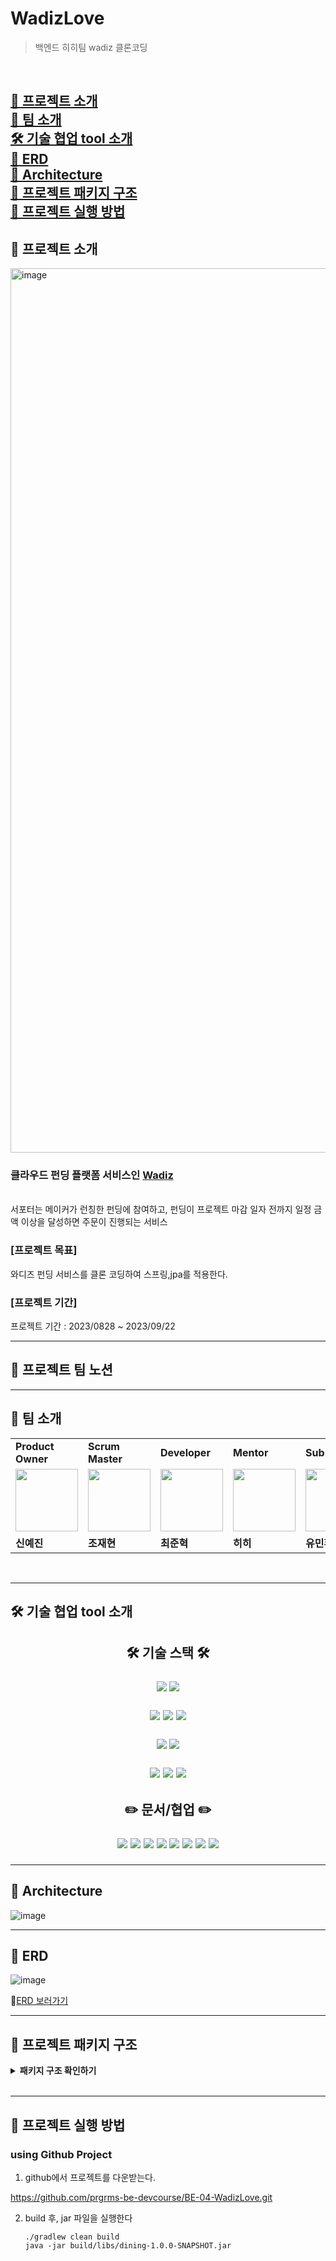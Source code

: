 # WadizLove
> 백엔드 히히팀 wadiz 클론코딩

<br/>  

[👟 프로젝트 소개](#-프로젝트-소개)
<br/>
[👬 팀 소개](#-팀-소개)
<br/>
[🛠 기술 협업 tool 소개](#-기술-협업-tool-소개)
<br/>
[🍰 ERD](#-erd)
<br/>
[🍓 Architecture](#-architecture)
<br/>
[🥝 프로젝트 패키지 구조](#-프로젝트-패키지-구조)
<br/>
[🍉 프로젝트 실행 방법](#-프로젝트-실행-방법)
<br/>
---

## 👟 프로젝트 소개

<img width="1415" alt="image" src="https://github.com/prgrms-be-devcourse/BE-04-WadizLove/assets/93516595/1669a817-3680-42e8-9e1e-0b72a42feb04">


### 클라우드 펀딩 플랫폼 서비스인 [Wadiz](https://www.wadiz.kr/web/main)
<br>
서포터는 메이커가 런칭한 펀딩에 참여하고, 펀딩이 프로젝트 마감 일자 전까지 일정 금액 이상을 달성하면 주문이 진행되는 서비스

<br/>

###  [프로젝트 목표]
와디즈 펀딩 서비스를 클론 코딩하여 스프링,jpa를 적용한다.

###  [프로젝트 기간]
프로젝트 기간 : 2023/0828 ~ 2023/09/22

---

## 🍋 프로젝트 팀 노션



---

## 👬 팀 소개

<table>
<tr>
    <td><b>Product Owner</b></td>
    <td><b>Scrum Master</b></td>
    <td><b>Developer</b></td>
    <td><b>Mentor</b></td>
    <td><b>Sub Mentor</b></td>
  </tr>
  <tr>
    <td>
        <a href="https://github.com/born-A">
            <img src="https://avatars.githubusercontent.com/u/93516595?v=4" width="100px" />
        </a>
    </td>
    <td>
        <a href="https://github.com/HandmadeCloud">
            <img src="https://avatars.githubusercontent.com/u/77893164?v=4" width="100px" />
        </a>
    </td>
    <td>
        <a href="https://github.com/hi-june">
            <img src="https://avatars.githubusercontent.com/u/98803599?v=4" width="100px" />
        </a>
    </td>
    <td>
        <a href="https://github.com/0923kdh">
            <img src="https://avatars.githubusercontent.com/u/81504103?v=4" width="100px" />
        </a>
    </td>
    <td>
        <a href="https://github.com/yuminhwan">
            <img src="https://avatars.githubusercontent.com/u/65746780?v=4" width="100px" />
        </a>
    </td>
  </tr>
  <tr>
    <td><b>신예진</b></td>
    <td><b>조재현</b></td>
    <td><b>최준혁</b></td>
    <td><b>히히</b></td>
    <td><b>유민환</b></td>
  </tr>
</table>

<br/>

---
## 🛠 기술 협업 tool 소개

<h2 align="center"> 🛠 기술 스택 🛠 </>


<p align="center">
<img src="https://img.shields.io/badge/Java 17-008FC7?style=flat-square&logo=Java&logoColor=white"/></img>
<img src="https://img.shields.io/badge/JUnit5-25A162?style=flat-square&logo=JUnit5&logoColor=white"/></img>


<img src="https://img.shields.io/badge/Spring-58CC02?style=flat-square&logo=Spring&logoColor=white"/></img>
<img src="https://img.shields.io/badge/Spring Boot 2.7.14-6DB33F?style=flat-square&logo=Spring Boot&logoColor=white"/></img>
<img src="https://img.shields.io/badge/Spring Data JPA-ECD53F?style=flat-square&logo=JPA&logoColor=white"/></img>
</p>

<p align="center">
<img src="https://img.shields.io/badge/MySQL 8.0-4479A1?style=flat-square&logo=MySQL&logoColor=white"/></img>
<img src="https://img.shields.io/badge/Gradle-02303A?style=flat-square&logo=Gradle&logoColor=white"/></img>
</p>

<p align="center">
<img src="https://img.shields.io/badge/Amazon aws-232F3E?style=flat-square&logo=amazonaws&logoColor=white"/>
<img src="https://img.shields.io/badge/Docker-2496ED?style==flat-square&logo=Docker&logoColor=white" />
  <img src="https://img.shields.io/badge/nginx-009639?style==flat-square&logo=nginx&logoColor=white" />
</>
</>


<h2 align="center"> ✏️ 문서/협업 ✏️ </>
<p align="center">
<img src="https://img.shields.io/badge/Jira Software-0052CC?style=flat-square&logo=Jira Software&logoColor=white"/>
<img src="https://img.shields.io/badge/Git-F05032.svg?style=flat-square&logo=Git&logoColor=white"/>
<img src="https://img.shields.io/badge/GitHub-181717.svg?style=flat-square&logo=GitHub&logoColor=white"/>
<img src="https://img.shields.io/badge/Notion-000000?style=flat-square&logo=Notion&logoColor=white"/>
<img src="https://img.shields.io/badge/Slack-4A154B?style=flat-square&logo=Slack&logoColor=white"/>


<img src="https://img.shields.io/badge/IntelliJ IDEA-000000.svg?style=flat-square&logo=IntelliJ IDEA&logoColor=white"/>
<img src="https://img.shields.io/badge/Postman-FF6C37.svg?style=flat-square&logo=Postman&logoColor=white"/>
<img src="https://img.shields.io/badge/Swagger 2.9.2-85EA2D?style=flat-square&logo=Swagger&logoColor=white"/>
</p>

----

## 🍓 Architecture
![image](https://github.com/prgrms-be-devcourse/BE-04-WadizLove/assets/93516595/02ff9df6-50bd-4f01-83df-7bec98265182)



---
## 🍰 ERD

![image](https://github.com/prgrms-be-devcourse/BE-04-WadizLove/assets/93516595/b88c1c12-45f1-4c81-91f1-e9060268b2e8)



🔗[ERD 보러가기](https://app.quickdatabasediagrams.com/#/d/3KqYJ6)


---
## 🥝 프로젝트 패키지 구조
<details>
    <summary><b>패키지 구조 확인하기</b></summary>
  <div markdown="1">

```
├── main
│   ├── java
│   │   └── com
│   │       └── prgrms
│   │           └── wadiz
│   │               ├── WadizApplication.java
│   │               ├── domain
│   │               │   ├── BaseEntity.java
│   │               │   ├── funding
│   │               │   │   ├── FundingCategory.java
│   │               │   │   ├── FundingStatus.java
│   │               │   │   ├── controller
│   │               │   │   │   └── FundingController.java
│   │               │   │   ├── dto
│   │               │   │   │   ├── request
│   │               │   │   │   │   ├── FundingCreateRequestDTO.java
│   │               │   │   │   │   └── FundingUpdateRequestDTO.java
│   │               │   │   │   └── response
│   │               │   │   │       └── FundingResponseDTO.java
│   │               │   │   ├── entity
│   │               │   │   │   └── Funding.java
│   │               │   │   ├── repository
│   │               │   │   │   └── FundingRepository.java
│   │               │   │   └── service
│   │               │   │       └── FundingService.java
│   │               │   ├── maker
│   │               │   │   ├── MakerStatus.java
│   │               │   │   ├── controller
│   │               │   │   │   └── MakerController.java
│   │               │   │   ├── dto
│   │               │   │   │   ├── MakerServiceDTO.java
│   │               │   │   │   ├── request
│   │               │   │   │   │   ├── MakerCreateRequestDTO.java
│   │               │   │   │   │   └── MakerUpdateRequestDTO.java
│   │               │   │   │   └── response
│   │               │   │   │       └── MakerResponseDTO.java
│   │               │   │   ├── entity
│   │               │   │   │   └── Maker.java
│   │               │   │   ├── respository
│   │               │   │   │   └── MakerRepository.java
│   │               │   │   └── service
│   │               │   │       └── MakerService.java
│   │               │   ├── order
│   │               │   │   ├── OrderStatus.java
│   │               │   │   ├── controller
│   │               │   │   │   └── OrderController.java
│   │               │   │   ├── dto
│   │               │   │   │   ├── request
│   │               │   │   │   │   └── OrderCreateRequestDTO.java
│   │               │   │   │   └── response
│   │               │   │   │       └── OrderResponseDTO.java
│   │               │   │   ├── entity
│   │               │   │   │   └── Order.java
│   │               │   │   ├── repository
│   │               │   │   │   └── OrderRepository.java
│   │               │   │   └── service
│   │               │   │       └── OrderService.java
│   │               │   ├── orderReward
│   │               │   │   ├── dto
│   │               │   │   │   ├── request
│   │               │   │   │   │   └── OrderRewardCreateRequestDTO.java
│   │               │   │   │   └── response
│   │               │   │   │       └── OrderRewardResponseDTO.java
│   │               │   │   └── entity
│   │               │   │       └── OrderReward.java
│   │               │   ├── post
│   │               │   │   ├── controller
│   │               │   │   │   └── PostController.java
│   │               │   │   ├── dto
│   │               │   │   │   ├── request
│   │               │   │   │   │   ├── PostCreateRequestDTO.java
│   │               │   │   │   │   └── PostUpdateRequestDTO.java
│   │               │   │   │   └── response
│   │               │   │   │       └── PostResponseDTO.java
│   │               │   │   ├── entity
│   │               │   │   │   └── Post.java
│   │               │   │   ├── repository
│   │               │   │   │   └── PostRepository.java
│   │               │   │   └── service
│   │               │   │       └── PostService.java
│   │               │   ├── project
│   │               │   │   ├── ProjectStatus.java
│   │               │   │   ├── condition
│   │               │   │   │   └── ProjectSearchCondition.java
│   │               │   │   ├── controller
│   │               │   │   │   └── ProjectController.java
│   │               │   │   ├── dto
│   │               │   │   │   ├── ProjectServiceDTO.java
│   │               │   │   │   └── response
│   │               │   │   │       ├── PagingDTO.java
│   │               │   │   │       ├── ProjectPageResponseDTO.java
│   │               │   │   │       ├── ProjectResponseDTO.java
│   │               │   │   │       └── ProjectSummaryResponseDTO.java
│   │               │   │   ├── entity
│   │               │   │   │   └── Project.java
│   │               │   │   ├── repository
│   │               │   │   │   ├── ProjectRepository.java
│   │               │   │   │   ├── ProjectRepositoryCustom.java
│   │               │   │   │   └── ProjectRepositoryImpl.java
│   │               │   │   └── service
│   │               │   │       └── ProjectUseCase.java
│   │               │   ├── reward
│   │               │   │   ├── RewardStatus.java
│   │               │   │   ├── RewardType.java
│   │               │   │   ├── controller
│   │               │   │   │   └── RewardController.java
│   │               │   │   ├── dto
│   │               │   │   │   ├── request
│   │               │   │   │   │   ├── RewardCreateRequestDTO.java
│   │               │   │   │   │   └── RewardUpdateRequestDTO.java
│   │               │   │   │   └── response
│   │               │   │   │       └── RewardResponseDTO.java
│   │               │   │   ├── entity
│   │               │   │   │   └── Reward.java
│   │               │   │   ├── repository
│   │               │   │   │   └── RewardRepository.java
│   │               │   │   └── service
│   │               │   │       └── RewardService.java
│   │               │   └── supporter
│   │               │       ├── SupporterStatus.java
│   │               │       ├── controller
│   │               │       │   └── SupporterController.java
│   │               │       ├── dto
│   │               │       │   ├── request
│   │               │       │   │   ├── SupporterCreateRequestDTO.java
│   │               │       │   │   └── SupporterUpdateRequestDTO.java
│   │               │       │   └── response
│   │               │       │       └── SupporterResponseDTO.java
│   │               │       ├── entity
│   │               │       │   └── Supporter.java
│   │               │       ├── repository
│   │               │       │   └── SupporterRepository.java
│   │               │       └── service
│   │               │           └── SupporterService.java
│   │               └── global
│   │                   ├── annotation
│   │                   │   ├── ApiErrorCodeExample.java
│   │                   │   ├── EnumValidator.java
│   │                   │   └── ValidEnum.java
│   │                   ├── config
│   │                   │   ├── CachingConfig.java
│   │                   │   ├── ExampleHolder.java
│   │                   │   ├── JpaAuditingConfig.java
│   │                   │   ├── QueryDSLConfig.java
│   │                   │   └── SwaggerConfig.java
│   │                   └── util
│   │                       ├── exception
│   │                       │   ├── BaseException.java
│   │                       │   ├── ErrorCode.java
│   │                       │   └── GlobalExceptionHandler.java
│   │                       └── resTemplate
│   │                           ├── CommonCode.java
│   │                           ├── ListResult.java
│   │                           ├── ResponseFactory.java
│   │                           ├── ResponseTemplate.java
│   │                           └── SingleResult.java
│   └── resources
│       ├── application-dev.yml
│       ├── application-local.yml
│       └── application.yml
└── test
    └── java
        └── com
            └── prgrms
                └── wadiz
                    ├── WadizApplicationTests.java
                    └── domain
                        ├── funding
                        │   └── service
                        │       └── FundingServiceTest.java
                        ├── maker
                        │   ├── controller
                        │   │   └── MakerControllerTest.java
                        │   └── service
                        │       └── MakerServiceTest.java
                        ├── order
                        │   ├── controller
                        │   │   └── OrderControllerTest.java
                        │   └── service
                        │       └── OrderServiceTest.java
                        ├── post
                        │   └── service
                        │       └── PostServiceTest.java
                        ├── reward
                        │   ├── controller
                        │   │   └── RewardControllerTest.java
                        │   └── service
                        │       └── RewardServiceTest.java
                        └── supporter
                            ├── controller
                            │   └── SupporterControllerTest.java
                            └── service
                                └── SupporterServiceTest.java

```
 </div>
</details>
<br>


----

## 🍉 프로젝트 실행 방법

### using Github Project

1. github에서 프로젝트를 다운받는다.

https://github.com/prgrms-be-devcourse/BE-04-WadizLove.git
<br>

2. build 후, jar 파일을 실행한다

    ```
    ./gradlew clean build
    java -jar build/libs/dining-1.0.0-SNAPSHOT.jar
    ```

